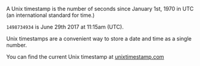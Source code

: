 A Unix timestamp is the number of seconds since January 1st, 1970 in UTC (an international standard for time.)

`1498734934` is June 29th 2017 at 11:15am (UTC). 

Unix timestamps are a convenient way to store a date and time as a single number. 

You can find the current Unix timestamp at [unixtimestamp.com](http://www.unixtimestamp.com/)



 
